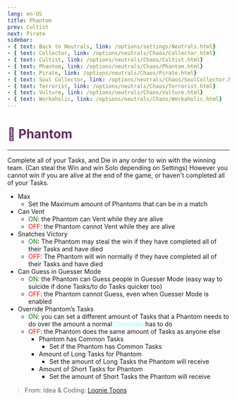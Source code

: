 ```yaml
---
lang: en-US
title: Phantom
prev: Cultist
next: Pirate
sidebar:
- { text: Back to Neutrals, link: /options/settings/Neutrals.html}
- { text: Collector, link: /options/neutrals/Chaos/Collector.html}
- { text: Cultist, link: /options/neutrals/Chaos/Cultist.html}
- { text: Phantom, link: /options/neutrals/Chaos/Phantom.html}
- { text: Pirate, link: /options/neutrals/Chaos/Pirate.html}
- { text: Soul Collector, link: /options/neutrals/Chaos/SoulCollector.html}
- { text: Terrorist, link: /options/neutrals/Chaos/Terrorist.html}
- { text: Vulture, link: /options/neutrals/Chaos/Vulture.html}
- { text: Workaholic, link: /options/neutrals/Chaos/Workaholic.html}
---
```


# <font color="#662962">👻 <b>Phantom</b></font> <Badge text="Chaos" type="tip" vertical="middle"/>
---

Complete all of your Tasks, and Die in any order to win with the winning team. (Can steal the Win and win Solo depending on Settings) 
However you cannot win if you are alive at the end of the game, or haven't completed all of your Tasks.
* Max
  * Set the Maximum amount of Phantoms that can be in a match
* Can Vent
  * <font color=green>ON</font>: the Phantom can Vent while they are alive
  * <font color=red>OFF</font>: the Phantom cannot Vent while they are alive
* Snatches Victory
  * <font color=green>ON</font>: The Phantom may steal the win if they have completed all of their Tasks and have died
  * <font color=red>OFF</font>: The Phantom will win normally if they have completed all of their Tasks and have died
* Can Guess in Guesser Mode
  * <font color=green>ON</font>: the Phantom can Guess people in Guesser Mode (easy way to suicide if done Tasks/to do Tasks quicker too)
  * <font color=red>OFF</font>: the Phantom cannot Guess, even when Guesser Mode is enabled
* Override Phantom’s Tasks
  * <font color=green>ON</font>: you can set a different amount of Tasks that a Phantom needs to do over the amount a normal <font color=#8cffff>Crewmate</font> has to do
  * <font color=red>OFF</font>: the Phantom does the same amount of Tasks as anyone else
    * Phantom has Common Tasks
      * Set if the Phantom has Common Tasks
    * Amount of Long Tasks for Phantom
      * Set the amount of Long Tasks the Phantom will receive
    * Amount of Short Tasks for Phantom
      * Set the amount of Short Tasks the Phantom will receive

> From: Idea & Coding: [Loonie Toons](https://github.com/Loonie-Toons)